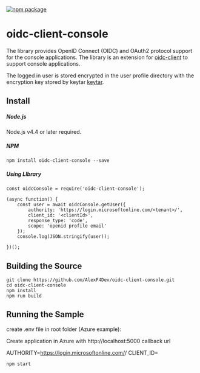 [![npm package](https://badge.fury.io/js/oidc-client-console.svg)](https://www.npmjs.com/package/oidc-client-console)

# oidc-client-console

The library provides OpenID Connect (OIDC) and OAuth2 protocol support for the console applications. 
The library is an extension for [oidc-client](https://www.npmjs.com/package/oidc-client) to support console applications.

The logged in user is stored encrypted in the user profile directory with the encryption key stored by keytar [keytar](https://www.npmjs.com/package/keytar).


## Install

##### Node.js

Node.js v4.4 or later required.

##### NPM

`npm install oidc-client-console --save`

##### Using LIbrary
```
const oidcConsole = require('oidc-client-console');

(async function() {
    const user = await oidcConsole.getUser({
        authority: 'https://login.microsoftonline.com/<tenant>/',
        client_id: '<clientId>',
        response_type: 'code',
        scope: 'openid profile email'
    });
    console.log(JSON.stringify(user));

})();
```

## Building the Source

```
git clone https://github.com/AlexF4Dev/oidc-client-console.git
cd oidc-client-console
npm install
npm run build
```

## Running the Sample

create .env file in root folder (Azure example): 

Create application in Azure with http://localhost:5000 callback url

AUTHORITY=https://login.microsoftonline.com/<tenant>/
CLIENT_ID=<clientId>

`npm start`

